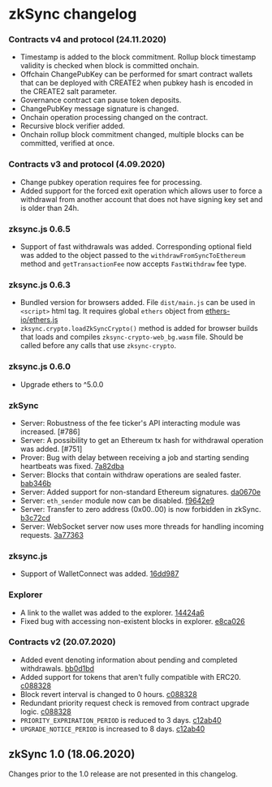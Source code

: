 # zkSync changelog

### Contracts v4 and protocol (24.11.2020)

- Timestamp is added to the block commitment. Rollup block timestamp validity is checked when block is committed onchain.
- Offchain ChangePubKey can be performed for smart contract wallets that can be deployed with CREATE2 when pubkey hash is encoded in the CREATE2 salt parameter.
- Governance contract can pause token deposits.
- ChangePubKey message signature is changed.
- Onchain operation processing changed on the contract.
- Recursive block verifier added.
- Onchain rollup block commitment changed, multiple blocks can be committed, verified at once.


### Contracts v3 and protocol (4.09.2020)

- Change pubkey operation requires fee for processing.
- Added support for the forced exit operation which allows user to force a withdrawal from another account that does not
  have signing key set and is older than 24h.

### zksync.js 0.6.5

- Support of fast withdrawals was added. Corresponding optional field was added to the object passed to the
  `withdrawFromSyncToEthereum` method and `getTransactionFee` now accepts `FastWithdraw` fee type.

### zksync.js 0.6.3

- Bundled version for browsers added. File `dist/main.js` can be used in `<script>` html tag. It requires global
  `ethers` object from [ethers-io/ethers.js](https://github.com/ethers-io/ethers.js/)
- `zksync.crypto.loadZkSyncCrypto()` method is added for browser builds that loads and compiles
  `zksync-crypto-web_bg.wasm` file. Should be called before any calls that use `zksync-crypto`.

### zksync.js 0.6.0

- Upgrade ethers to ^5.0.0

### zkSync

- Server: Robustness of the fee ticker's API interacting module was increased. [#786]
- Server: A possibility to get an Ethereum tx hash for withdrawal operation was added. [#751]
- Prover: Bug with delay between receiving a job and starting sending heartbeats was fixed.
  [7a82dba](https://github.com/matter-labs/zksync/commit/7a82dba)
- Server: Blocks that contain withdraw operations are sealed faster.
  [bab346b](https://github.com/matter-labs/zksync/commit/bab346b)
- Server: Added support for non-standard Ethereum signatures.
  [da0670e](https://github.com/matter-labs/zksync/commit/da0670e)
- Server: `eth_sender` module now can be disabled. [f9642e9](https://github.com/matter-labs/zksync/commit/f9642e9)
- Server: Transfer to zero address (0x00..00) is now forbidden in zkSync.
  [b3c72cd](https://github.com/matter-labs/zksync/commit/b3c72cd)
- Server: WebSocket server now uses more threads for handling incoming requests.
  [3a77363](https://github.com/matter-labs/zksync/commit/3a77363)

### zksync.js

- Support of WalletConnect was added. [16dd987](https://github.com/matter-labs/zksync/commit/16dd987)

### Explorer

- A link to the wallet was added to the explorer. [14424a6](https://github.com/matter-labs/zksync/commit/14424a6)
- Fixed bug with accessing non-existent blocks in explorer.
  [e8ca026](https://github.com/matter-labs/zksync/commit/e8ca026)

### Contracts v2 (20.07.2020)

- Added event denoting information about pending and completed withdrawals.
  [bb0d1bd](https://github.com/matter-labs/zksync/commit/bb0d1bd)
- Added support for tokens that aren't fully compatible with ERC20.
  [c088328](https://github.com/matter-labs/zksync/commit/c088328)
- Block revert interval is changed to 0 hours. [c088328](https://github.com/matter-labs/zksync/commit/c088328)
- Redundant priority request check is removed from contract upgrade logic.
  [c088328](https://github.com/matter-labs/zksync/commit/c088328)
- `PRIORITY_EXPRIRATION_PERIOD` is reduced to 3 days. [c12ab40](https://github.com/matter-labs/zksync/commit/c12ab40)
- `UPGRADE_NOTICE_PERIOD` is increased to 8 days. [c12ab40](https://github.com/matter-labs/zksync/commit/c12ab40)

## zkSync 1.0 (18.06.2020)

Changes prior to the 1.0 release are not presented in this changelog.

